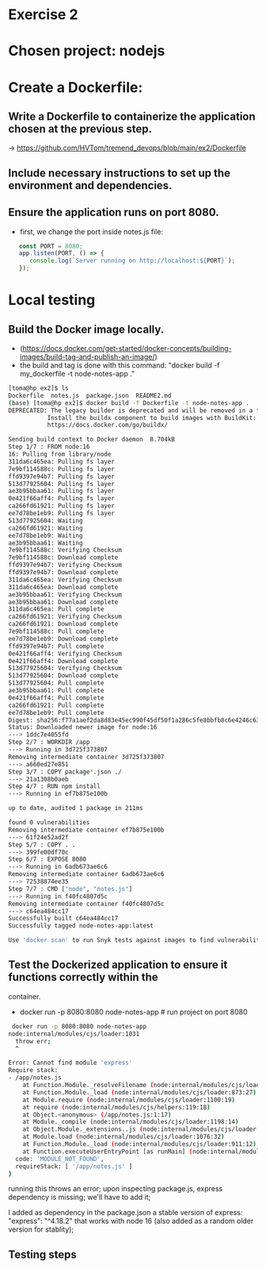 # Exercise 2

# Chosen project: nodejs

# Create a Dockerfile:
 
## Write a Dockerfile to containerize the application chosen at the previous step.

 -> https://github.com/HVTom/tremend_devops/blob/main/ex2/Dockerfile

## Include necessary instructions to set up the environment and dependencies.

## Ensure the application runs on port 8080.
 - first, we change the port inside notes.js file:
```javascript
   const PORT = 8080;
   app.listen(PORT, () => {
      console.log(`Server running on http://localhost:${PORT}`);
   });
```


# Local testing

## Build the Docker image locally.
 - (https://docs.docker.com/get-started/docker-concepts/building-images/build-tag-and-publish-an-image/)
 - the build and tag is done with this command: "docker build -f my_dockerfile -t node-notes-app ."
 ```bash
[toma@hp ex2]$ ls
Dockerfile  notes.js  package.json  README2.md
(base) [toma@hp ex2]$ docker build -f Dockerfile -t node-notes-app .
DEPRECATED: The legacy builder is deprecated and will be removed in a future release.
            Install the buildx component to build images with BuildKit:
            https://docs.docker.com/go/buildx/

Sending build context to Docker daemon  8.704kB
Step 1/7 : FROM node:16
16: Pulling from library/node
311da6c465ea: Pulling fs layer
7e9bf114588c: Pulling fs layer
ffd9397e94b7: Pulling fs layer
513d77925604: Pulling fs layer
ae3b95bbaa61: Pulling fs layer
0e421f66aff4: Pulling fs layer
ca266fd61921: Pulling fs layer
ee7d78be1eb9: Pulling fs layer
513d77925604: Waiting
ca266fd61921: Waiting
ee7d78be1eb9: Waiting
ae3b95bbaa61: Waiting
7e9bf114588c: Verifying Checksum
7e9bf114588c: Download complete
ffd9397e94b7: Verifying Checksum
ffd9397e94b7: Download complete
311da6c465ea: Verifying Checksum
311da6c465ea: Download complete
ae3b95bbaa61: Verifying Checksum
ae3b95bbaa61: Download complete
311da6c465ea: Pull complete
ca266fd61921: Verifying Checksum
ca266fd61921: Download complete
7e9bf114588c: Pull complete
ee7d78be1eb9: Download complete
ffd9397e94b7: Pull complete
0e421f66aff4: Verifying Checksum
0e421f66aff4: Download complete
513d77925604: Verifying Checksum
513d77925604: Download complete
513d77925604: Pull complete
ae3b95bbaa61: Pull complete
0e421f66aff4: Pull complete
ca266fd61921: Pull complete
ee7d78be1eb9: Pull complete
Digest: sha256:f77a1aef2da8d83e45ec990f45df50f1a286c5fe8bbfb8c6e4246c6389705c0b
Status: Downloaded newer image for node:16
 ---> 1ddc7e4055fd
Step 2/7 : WORKDIR /app
 ---> Running in 3d725f373807
Removing intermediate container 3d725f373807
 ---> a660ed27e851
Step 3/7 : COPY package*.json ./
 ---> 21a1308b0aeb
Step 4/7 : RUN npm install
 ---> Running in ef7b875e100b

up to date, audited 1 package in 211ms

found 0 vulnerabilities
Removing intermediate container ef7b875e100b
 ---> 61f24e52ad2f
Step 5/7 : COPY . .
 ---> 399fe00df70c
Step 6/7 : EXPOSE 8080
 ---> Running in 6adb673ae6c6
Removing intermediate container 6adb673ae6c6
 ---> 72538874ee35
Step 7/7 : CMD ["node", "notes.js"]
 ---> Running in f40fc4807d5c
Removing intermediate container f40fc4807d5c
 ---> c64ea484cc17
Successfully built c64ea484cc17
Successfully tagged node-notes-app:latest

Use 'docker scan' to run Snyk tests against images to find vulnerabilities and learn how to fix them

 ```

## Test the Dockerized application to ensure it functions correctly within the
container.
 - docker run -p 8080:8080 node-notes-app # run project on port 8080

```bash
 docker run -p 8080:8080 node-notes-app
node:internal/modules/cjs/loader:1031
  throw err;
  ^

Error: Cannot find module 'express'
Require stack:
- /app/notes.js
    at Function.Module._resolveFilename (node:internal/modules/cjs/loader:1028:15)
    at Function.Module._load (node:internal/modules/cjs/loader:873:27)
    at Module.require (node:internal/modules/cjs/loader:1100:19)
    at require (node:internal/modules/cjs/helpers:119:18)
    at Object.<anonymous> (/app/notes.js:1:17)
    at Module._compile (node:internal/modules/cjs/loader:1198:14)
    at Object.Module._extensions..js (node:internal/modules/cjs/loader:1252:10)
    at Module.load (node:internal/modules/cjs/loader:1076:32)
    at Function.Module._load (node:internal/modules/cjs/loader:911:12)
    at Function.executeUserEntryPoint [as runMain] (node:internal/modules/run_main:81:12) {
  code: 'MODULE_NOT_FOUND',
  requireStack: [ '/app/notes.js' ]
}
```
 running this throws an error; upon inspecting package.js, express dependency is missing; we'll have to add it;

 I added as dependency in the package.json a stable version of express: "express": "^4.18.2" that works with node 16 (also added as a random older version for stablity);

 

## Testing steps

